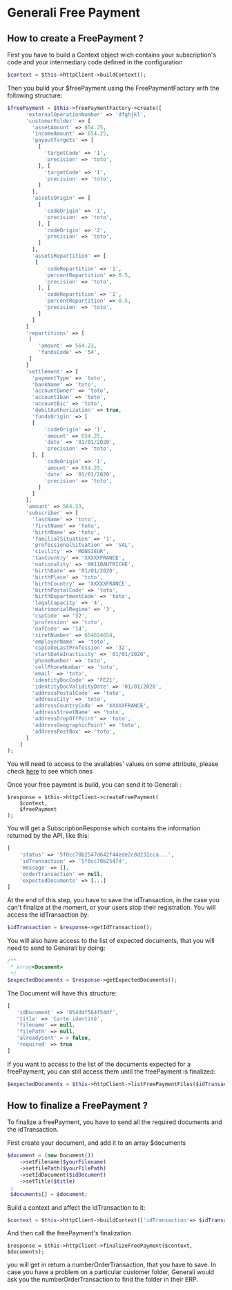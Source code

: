# Generali Free Payment

## How to create a FreePayment ?

First you have to build a Context object wich contains your subscription's code and your intermediary code defined in the configuration
````php
$context = $this->httpClient->buildContext();
````

Then you build your $freePayment using the FreePaymentFactory with the following structure:
```php
$freePayment = $this->freePaymentFactory->create([
      'externalOperationNumber' => 'dfghjkl',
      'customerFolder' => [
        'assetAmount' => 654.25,
        'incomeAmount' => 654.25,
        'payoutTargets' => [
          [
            'targetCode' => '1',
            'precision' => 'toto',
          ], [
            'targetCode' => '1',
            'precision' => 'toto',
          ]
        ],
        'assetsOrigin' => [
          [
            'codeOrigin' => '1',
            'precision' => 'toto',
          ], [
            'codeOrigin' => '2',
            'precision' => 'toto',
          ]
        ],
        'assetsRepartition' => [
         [
            'codeRepartition' => '1',
            'percentRepartition' => 0.5,
            'precision' => 'toto',
          ], [
            'codeRepartition' => '1',
            'percentRepartition' => 0.5,
            'precision' => 'toto',
          ]
        ]
      ]
      'repartitions' => [
       [
          'amount' => 564.23,
          'fundsCode' => '54',
       ]
      ]
      'settlement' => [
        'paymentType' => 'toto',
        'bankName' => 'toto',
        'accountOwner' => 'toto',
        'accountIban' => 'toto',
        'accountBic' => 'toto',
        'debitAuthorization' => true,
        'fundsOrigin' => [
        [
            'codeOrigin' => '1',
            'amount' => 654.25,
            'date' => '01/01/2020',
            'precision' => 'toto',
        ], [
            'codeOrigin' => '1',
            'amount' => 654.25,
            'date' => '01/01/2020',
            'precision' => 'toto',
          ]
        ]
      ],
      'amount' => 564.23,
      'subscriber' => [
        'lastName' => 'toto',
        'firstName' => 'toto',
        'birthName' => 'toto',
        'familialSituation' => '1',
        'professionalSituation' => 'SAL',
        'civility' => 'MONSIEUR',
        'taxCountry' => 'XXXXXFRANCE',
        'nationality' => '99110AUTRICHE',
        'birthDate' => '01/01/2020',
        'birthPlace' => 'toto',
        'birthCountry' => 'XXXXXFRANCE',
        'birthPostalCode' => 'toto',
        'birthDepartmentCode' => 'toto',
        'legalCapacity' => '4',
        'matrimonialRegime' => '3',
        'cspCode' => '32',
        'profession' => 'toto',
        'nafCode' => '14',
        'siretNumber' => 654654654,
        'employerName' => 'toto',
        'cspCodeLastProfession' => '32',
        'startDateInactivity' => '01/01/2020',
        'phoneNumber' => 'toto',
        'cellPhoneNumber' => 'toto',
        'email' => 'toto',
        'identityDocCode' => 'FE21',
        'identityDocValidityDate' => '01/01/2020',
        'addressPostalCode' => 'toto',
        'addressCity' => 'toto',
        'addressCountryCode' => 'XXXXXFRANCE',
        'addressStreetName' => 'toto',
        'addressDropOffPoint' => 'toto',
        'addressGeographicPoint' => 'toto',
        'addressPostBox' => 'toto',
      ]
    ]
);
```
You will need to access to the availables' values on some attribute, please check [here](../referentials.md) to see which ones 

Once your free payment is build, you can send it to Generali :
```
$response = $this->httpClient->createFreePayment(
    $context, 
    $freePayment
);
```
You will get a SubscriptionResponse which contains the information returned by the API, like this: 
````php
[
    'status' => '5f0cc70b2547d642f44ede2c8d232cca...',
    'idTransaction' => '5f0cc70b2547d',
    'message' => [],
    'orderTransaction' => null,
    'expectedDocuments' => [...]
]
````
At the end of this step, you have to save the idTransaction, in the case you can't finalize at the moment, or your users stop their registration.
You will access the idTransaction by:
````php
$idTransaction = $response->getIdTransaction();
````

You will also have access to the list of expected documents, that you will need to send to Generali by doing:
````php
/**
 * array<Document>
 */
$expectedDocuments = $response->getExpectedDocuments();
````
The Document will have this structure:
```php
[
   'idDocument' => '654d4f564f54df',
   'title' => 'Carte identité',
   'filename' => null,
   'filePath' => null,
   'alreadySent' = > false,
   'required' => true
]
````
If you want to access to the list of the documents expected for a freePayment, you can still access them until the freePayment is finalized:
```php
$expectedDocuments = $this->httpClient->listFreePaymentFiles($idTransaction);
```

## How to finalize a FreePayment ?

To finalize a freePayment, you have to send all the required documents and the idTransaction.

First create your document, and add it to an array $documents
```php
$document = (new Document())
    ->setFilename($yourFilename)
    ->setfilePath($yourFilePath)
    ->setIdDocument($idDocument)
    ->setTitle($title)
 ;
 $documents[] = $document;
```

Build a context and affect the idTransaction to it:
```php
$context = $this->httpClient->buildContext(['idTransaction'=> $idTransaction]);
```
And then call the freePayment's finalization
```
$response = $this->httpClient->finalizeFreePayment($context, $documents);
```
you will get in return a numberOrderTransaction, that you have to save.
In case you have a problem on a particular customer folder, Generali would ask you the numberOrderTransaction to find the folder in their ERP.


